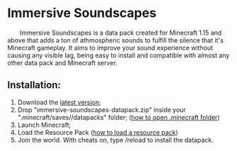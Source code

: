 # Immersive Soundscapes
 
   Immersive Soundscapes is a data pack created for Minecraft 1.15 and above that adds a ton of athmospheric sounds to fulfill the silence that it's Minecraft gameplay. It aims to improve your sound experience without causing any visible lag, being easy to install and compatible with almost any other data pack and Minecraft server.
 
 ## Installation:
 1. Download the [latest version](https://github.com/TheWii/immersive-sounding/releases/latest);
 1. Drop "immersive-soundscapes-datapack.zip" inside your ".minecraft/saves/<world>/datapacks" folder; ([how to open .minecraft folder](https://minecraft.gamepedia.com/.minecraft))
 1. Launch Minecraft;
 1. Load the Resource Pack ([how to load a resource pack](https://minecraft.gamepedia.com/Tutorials/Loading_a_resource_pack))
 1. Join the world. With cheats on, type /reload to install the datapack.
